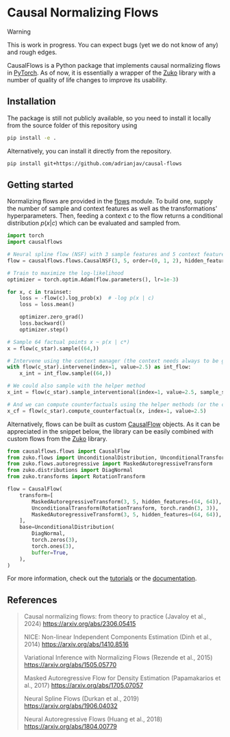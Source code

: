 # Causal Normalizing Flows

> [!warning]
> This is work in progress. You can expect bugs (yet we do not know of any) and rough edges.

CausalFlows is a Python package that implements causal normalizing flows in [PyTorch](https://pytorch.org>).
As of now, it is essentially a wrapper of the [Zuko](https://github.com/probabilists/zuko) library with a number
of quality of life changes to improve its usability.

## Installation

The package is still not publicly available, so you need to install it locally from the source folder
of this repository using

```bash
pip install -e .
```
Alternatively, you can install it directly from the repository.

```bash
pip install git+https://github.com/adrianjav/causal-flows
```

## Getting started

Normalizing flows are provided in the [flows](causalflows/flows) module. To build one, supply the number of sample and
context features as well as the transformations' hyperparameters. Then, feeding a context $c$ to the flow returns
a conditional distribution $p(x | c)$ which can be evaluated and sampled from.

```python
import torch
import causalflows

# Neural spline flow (NSF) with 3 sample features and 5 context features
flow = causalflows.flows.CausalNSF(3, 5, order=(0, 1, 2), hidden_features=[128] * 3)

# Train to maximize the log-likelihood
optimizer = torch.optim.Adam(flow.parameters(), lr=1e-3)

for x, c in trainset:
    loss = -flow(c).log_prob(x)  # -log p(x | c)
    loss = loss.mean()

    optimizer.zero_grad()
    loss.backward()
    optimizer.step()

# Sample 64 factual points x ~ p(x | c*)
x = flow(c_star).sample((64,))

# Intervene using the context manager (the context needs always to be given)
with flow(c_star).intervene(index=1, value=2.5) as int_flow:
    x_int = int_flow.sample((64,))

# We could also sample with the helper method
x_int = flow(c_star).sample_interventional(index=1, value=2.5, sample_shape=(64,))

# And we can compute counterfactuals using the helper methods (or the context manager)
x_cf = flow(c_star).compute_counterfactual(x, index=1, value=2.5)
```

Alternatively, flows can be built as custom [CausalFlow](https://github.com/adrianjav/causal-flows/blob/189e7d6ea35a4000b2899a2c54ed4883c58ffed9/causalflows/core.py#L11) objects.
As it can be appreciated in the snippet below, the library can be easily combined with custom flows
from the [Zuko](https://github.com/probabilists/zuko) library.

```python
from causalflows.flows import CausalFlow
from zuko.flows import UnconditionalDistribution, UnconditionalTransform
from zuko.flows.autoregressive import MaskedAutoregressiveTransform
from zuko.distributions import DiagNormal
from zuko.transforms import RotationTransform

flow = CausalFlow(
    transform=[
        MaskedAutoregressiveTransform(3, 5, hidden_features=(64, 64)),
        UnconditionalTransform(RotationTransform, torch.randn(3, 3)),
        MaskedAutoregressiveTransform(3, 5, hidden_features=(64, 64)),
    ],
    base=UnconditionalDistribution(
        DiagNormal,
        torch.zeros(3),
        torch.ones(3),
        buffer=True,
    ),
)
```

For more information, check out the [tutorials](docs/tutorials) or the [documentation](docs).

## References

> Causal normalizing flows: from theory to practice (Javaloy et al., 2024)
> https://arxiv.org/abs/2306.05415
>
> NICE: Non-linear Independent Components Estimation (Dinh et al., 2014)
> https://arxiv.org/abs/1410.8516
>
> Variational Inference with Normalizing Flows (Rezende et al., 2015)
> https://arxiv.org/abs/1505.05770
>
> Masked Autoregressive Flow for Density Estimation (Papamakarios et al., 2017)
> https://arxiv.org/abs/1705.07057
>
> Neural Spline Flows (Durkan et al., 2019)
> https://arxiv.org/abs/1906.04032
>
> Neural Autoregressive Flows (Huang et al., 2018)
> https://arxiv.org/abs/1804.00779
